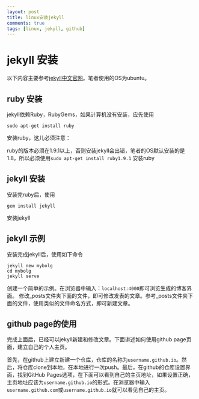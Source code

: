 ```yaml
---
layout: post
title: linux安装jekyll
comments: true
tags: [linux, jekyll, github]
---
```



# jekyll 安装
以下内容主要参考[jekyll中文官网](http://jekyllcn.com/)。笔者使用的OS为ubuntu。

## ruby 安装
jekyll依赖Ruby，RubyGems，如果计算机没有安装，应先使用

    sudo apt-get install ruby

安装ruby，这儿必须注意：

ruby的版本必须在1.9.1以上，否则安装jekyll会出错，笔者的OS默认安装的是1.8，所以必须使用`sudo apt-get install ruby1.9.1` 安装ruby
## jekyll 安装
安装完ruby后，使用

    gem install jekyll 

安装jekyll

## jekyll 示例
 
安装完成jekyll后，使用如下命令

    jekyll new mybolg
    cd mybolg
    jekyll serve

创建一个简单的示例。在浏览器中输入：`localhost:4000`即可浏览生成的博客界面。
修改_posts文件夹下面的文件，即可修改发表的文章。参考_posts文件夹下面的文件，使用类似的文件命名方式，即可新建文章。

## github page的使用

完成上面后，已经可以jekyll新建和修改文章。下面讲述如何使用github page页面，建立自己的个人主页。

首先，在github上建立新建一个仓库，仓库的名称为`username.github.io`。然后，将仓库clone到本地，在本地进行一次push。最后，在github的仓库设置界面，找到GitHub Pages选项，在下面可以看到自己的主页地址，如果设置正确，主页地址应该为`username.github.io`的形式。在浏览器中输入`username.github.com`或`username.github.io`就可以看见自己的主页。

